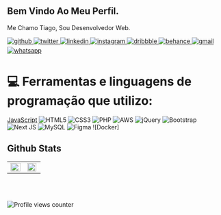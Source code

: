## Bem Vindo Ao Meu Perfil.
Me Chamo Tiago, 
Sou  Desenvolvedor Web.
  

<a href="https://github.com/tgvieirabr" target="_blank">
<img src=https://img.shields.io/badge/github-%2324292e.svg?&style=for-the-badge&logo=github&logoColor=white alt=github style="margin-bottom: 5px;" />
</a>
<a href="https://twitter.com/tgvieirabr" target="_blank">
<img src=https://img.shields.io/badge/twitter-%2300acee.svg?&style=for-the-badge&logo=twitter&logoColor=white alt=twitter style="margin-bottom: 5px;" />
</a>
<a href="https://linkedin.com/in/tgvieirabr" target="_blank">
<img src=https://img.shields.io/badge/linkedin-%231E77B5.svg?&style=for-the-badge&logo=linkedin&logoColor=white alt=linkedin style="margin-bottom: 5px;" />
</a>
<a href="https://instagram.com/tgvieir" target="_blank">
<img src=https://img.shields.io/badge/instagram-%23000000.svg?&style=for-the-badge&logo=instagram&logoColor=white alt=instagram style="margin-bottom: 5px;" />
</a>
<a href="https://dribbble.com/tgvieirabr" target="_blank">
<img src=https://img.shields.io/badge/dribbble-%23E45285.svg?&style=for-the-badge&logo=dribbble&logoColor=white alt=dribbble style="margin-bottom: 5px;" />
</a>
<a href="https://www.behance.net/tgvieirabr" target="_blank">
<img src=https://img.shields.io/badge/behance-%23191919.svg?&style=for-the-badge&logo=behance&logoColor=white alt=behance style="margin-bottom: 5px;" />
</a>  
<a href="mailto:tgvieirabr@gmail.com" target="_blank">
<img src=https://img.shields.io/badge/Gmail-D14836?style=for-the-badge&logo=gmail&logoColor=white alt=gmail style="margin-bottom: 5px;" />
</a> 
<a href="https://api.whatsapp.com/send?phone=5554996376693&text=Oi.%20te%20achei%20no%20github" target="_blank">
<img src=https://img.shields.io/badge/WhatsApp-25D366?style=for-the-badge&logo=whatsapp&logoColor=white alt=whatsapp style="margin-bottom: 5px;" />
</a> 
  




# 💻 Ferramentas e linguagens de programação que utilizo:
[JavaScript](https://img.shields.io/badge/javascript-%23323330.svg?style=for-the-badge&logo=javascript&logoColor=%23F7DF1E) ![HTML5](https://img.shields.io/badge/html5-%23E34F26.svg?style=for-the-badge&logo=html5&logoColor=white) ![CSS3](https://img.shields.io/badge/css3-%231572B6.svg?style=for-the-badge&logo=css3&logoColor=white) ![PHP](https://img.shields.io/badge/typescript-%23007ACC.svg?style=for-the-badge&logo=typescript&logoColor=white) ![AWS](https://img.shields.io/badge/heroku-%23430098.svg?style=for-the-badge&logo=heroku&logoColor=white) ![jQuery](https://img.shields.io/badge/Flutter-%2302569B.svg?style=for-the-badge&logo=Flutter&logoColor=white) ![Bootstrap](https://img.shields.io/badge/bootstrap-%23563D7C.svg?style=for-the-badge&logo=bootstrap&logoColor=white) ![Next JS](https://img.shields.io/badge/postgres-%23316192.svg?style=for-the-badge&logo=postgresql&logoColor=white) ![MySQL](https://img.shields.io/badge/Adobe%20XD-470137?style=for-the-badge&logo=Adobe%20XD&logoColor=#FF61F6) 	![Figma](https://img.shields.io/badge/Postman-FF6C37?style=for-the-badge&logo=postman&logoColor=white) ![Docker]


## Github Stats  
<table><tr><td valign="top" width="50%">

<img src="https://github-readme-stats.vercel.app/api?username=tgvieirabr&show_icons=true&count_private=true&hide_border=true" align="left" style="width: 100%" />

</td><td valign="top" width="50%">

<img src="https://github-readme-stats.vercel.app/api/top-langs/?username=tgvieirabr&hide_border=true&layout=compact" align="left" style="width: 95%" />

</td></tr></table>  

<br/>  



<br/>  

![Profile views counter](https://komarev.com/ghpvc/?username=tgvieirabr&&style=flat-square)  


<br/>  



<br />

